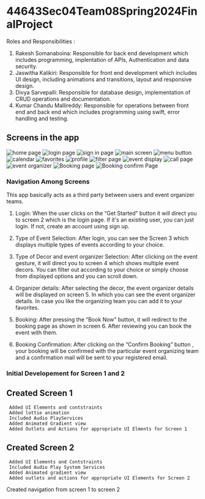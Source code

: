 # 44643Sec04Team08Spring2024FinalProject

Roles and Responsibilities :
1. Rakesh Somanaboina: Responsible for back end development which includes programming, implentation of APIs, Authentication and data security.
2. Jaswitha Kalikiri: Responsible for front end development which includes UI design, including animations and transitions, layout and responsive design.
3. Divya Sarvepalli: Responsible for database design, implementation of CRUD operations and documentation.
4. Kumar Chandu  Mallireddy: Responsible for operations between front end and back end which includes programming using swift, error handling and testing.

## Screens in the app

![home page](https://github.com/Jaswitha-20/44643Sec04Team08Spring2024FinalProject/assets/120734922/ae5f9b18-9430-4085-b8a1-8d3d35b9fb8f)
![login page](https://github.com/Jaswitha-20/44643Sec04Team08Spring2024FinalProject/assets/120734922/1b28f68b-f6e1-491e-98cf-bc2510b0a5eb)
![sign in page](https://github.com/Jaswitha-20/44643Sec04Team08Spring2024FinalProject/assets/120734922/21520fc4-9951-4891-87e3-0362a5bf96e6)
![main screen](https://github.com/Jaswitha-20/44643Sec04Team08Spring2024FinalProject/assets/120734922/095f9a17-a13c-4867-8c53-185f14774535)
![menu button](https://github.com/Jaswitha-20/44643Sec04Team08Spring2024FinalProject/assets/120734922/c4e300cb-91d7-4950-b8be-ca3df2b641ea)
![calendar](https://github.com/Jaswitha-20/44643Sec04Team08Spring2024FinalProject/assets/120734922/b3efe2b7-2b50-46dd-986d-14067fb76938)
![favorites](https://github.com/Jaswitha-20/44643Sec04Team08Spring2024FinalProject/assets/120734922/21a8c0de-1596-40f9-a295-8bfb231faf33)
![profile](https://github.com/Jaswitha-20/44643Sec04Team08Spring2024FinalProject/assets/120734922/a5fdbe21-cf6c-4d2f-b7e3-191ffc90c080)
![filter page](https://github.com/Jaswitha-20/44643Sec04Team08Spring2024FinalProject/assets/120734922/f0dac4b9-eacf-4796-9a52-5a950b81c4ab)
![event display](https://github.com/Jaswitha-20/44643Sec04Team08Spring2024FinalProject/assets/120734922/e88cd762-cf85-4765-9b3e-6bb2d916d2ff)
![call page](https://github.com/Jaswitha-20/44643Sec04Team08Spring2024FinalProject/assets/120734922/35daaa4c-fa6f-4afc-9dfb-fc02aa26c930)
![event organizer](https://github.com/Jaswitha-20/44643Sec04Team08Spring2024FinalProject/assets/120734922/d578cf20-6484-40ee-9761-b8c745ee328a)
![Booking page](https://github.com/Jaswitha-20/44643Sec04Team08Spring2024FinalProject/assets/120734922/456f51c8-a976-4ff9-a790-8bd244bc4c43)
![Booking confirm Page](https://github.com/Jaswitha-20/44643Sec04Team08Spring2024FinalProject/assets/120734922/d4e07ca5-adfd-4def-874e-a8c974fe726f)

### Navigation Among Screens

This app basically acts as a third party between users and event organizer teams.
1.	Login:
When the user clicks on the “Get Started” button it will direct you to screen 2 which is the login page. If it's an existing user, you can just login. If not, create an account using sign up.

2.	Type of Event Selection:
After login, you can see the Screen 3 which displays multiple types of events according to your choice.

3.	Type of Decor and event organizer Selection:
After clicking on the event gesture, it will direct you to screen 4 which shows multiple event decors. You can filter out according to your choice or  simply choose from displayed options and you can scroll down.


4.	Organizer details:
After selecting the decor, the event organizer details will be displayed on screen 5. In which you can see the event organizer details.
In case you like the organizing team you can add it to your favorites.

5.	Booking:
After pressing the “Book Now” button, it will redirect to the booking page as shown in screen 6. After reviewing you can book the event with them.

6.	Booking Confirmation:
After clicking on the “Confirm Booking” button , your booking will be confirmed with the particular event organizing team and a confirmation mail will be sent to your registered email.

### Initial Developement for Screen 1 and 2

##  Created Screen 1 
     Added UI Elements and contstraints 
     Added lottie animation
     Included Audio PlayServices
     Added Animated Gradient view
     Added Outlets and Actions for appropriate UI Elments for Screen 1

## Created Screen 2
     Added UI Elements and Contstraints 
     Included Audio Play System Services
     Added Animated gradient view
     Added outlets and actions for appropriate UI Elements for Screen 2
Created navigation from screen 1 to screen 2
     

